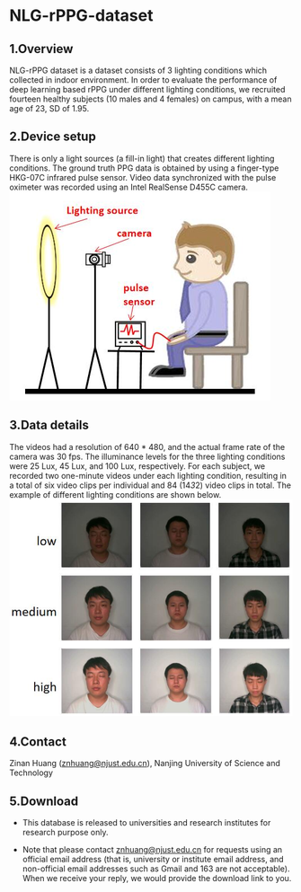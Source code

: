 # NLG-rPPG-dataset

## 1.Overview
NLG-rPPG dataset is a dataset consists of 3 lighting conditions which collected in indoor environment. In order to evaluate the performance of deep learning based rPPG under different lighting conditions, we recruited fourteen healthy subjects (10 males and 4 females) on campus, with a  mean age of 23, SD of 1.95. 
## 2.Device setup
There is only a light sources (a fill-in light) that creates different lighting conditions. The ground truth PPG data is obtained by using a finger-type HKG-07C infrared pulse sensor. Video data synchronized with the pulse oximeter was recorded using an Intel RealSense D455C camera. 
![Alt text](images/collection.jpg)
## 3.Data details
The videos had a resolution of 640 * 480, and the actual frame rate of the camera was 30 fps. The illuminance levels for the three lighting conditions were 25 Lux, 45 Lux, and 100 Lux, respectively. For each subject, we recorded two one-minute videos under each lighting condition, resulting in a total of six video clips per individual and 84 (14*3*2) video clips in total. The example of different lighting conditions are shown below.
![Alt text](images/examples.jpg)
## 4.Contact
Zinan Huang (znhuang@njust.edu.cn), Nanjing University of Science and Technology
## 5.Download
* This database is released to universities and research institutes for research purpose only.

* Note that please contact znhuang@njust.edu.cn for requests using an official email address (that is, university or institute email address, and non-official email addresses such as Gmail and 163 are not acceptable). When we receive your reply, we would provide the download link to you.

  

